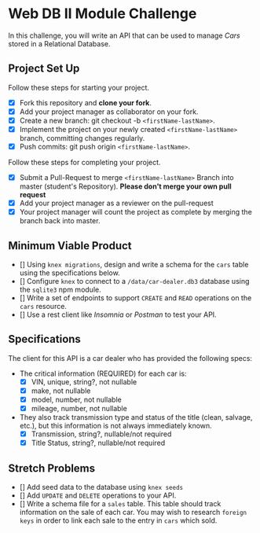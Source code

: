 # Web DB II Module Challenge

In this challenge, you will write an API that can be used to manage _Cars_ stored in a Relational Database.

## Project Set Up

Follow these steps for starting your project.

- [X] Fork this repository and **clone your fork**.
- [X] Add your project manager as collaborator on your fork.
- [X] Create a new branch: git checkout -b `<firstName-lastName>`.
- [X] Implement the project on your newly created `<firstName-lastName>` branch, committing changes regularly.
- [X] Push commits: git push origin `<firstName-lastName>`.

Follow these steps for completing your project.

- [X] Submit a Pull-Request to merge `<firstName-lastName>` Branch into master (student's Repository). **Please don't merge your own pull request**
- [X] Add your project manager as a reviewer on the pull-request
- [X] Your project manager will count the project as complete by merging the branch back into master.

## Minimum Viable Product

- [] Using `knex migrations`, design and write a schema for the `cars` table using the specifications below.
- [] Configure `knex` to connect to a `/data/car-dealer.db3` database using the `sqlite3` npm module. 
- [] Write a set of endpoints to support `CREATE` and `READ` operations on the `cars` resource. 
- [] Use a rest client like _Insomnia_ or _Postman_ to test your API.

## Specifications

The client for this API is a car dealer who has provided the following specs:

- The critical information (REQUIRED) for each car is:
    - [X] VIN, unique, string?, not nullable
    - [X] make, not nullable
    - [X] model, number, not nullable
    - [X] mileage, number, not nullable
- They also track transmission type and status of the title (clean, salvage, etc.), but this information is not always immediately known. 
    - [X] Transmission, string?, nullable/not required 
    - [X] Title Status, string?, nullable/not required

## Stretch Problems

- [] Add seed data to the database using `knex seeds`
- [] Add `UPDATE` and `DELETE` operations to your API.
- [] Write a schema file for a `sales` table. This table should track information on the sale of each car. You may wish to research `foreign keys` in order to link each sale to the entry in `cars` which sold. 

